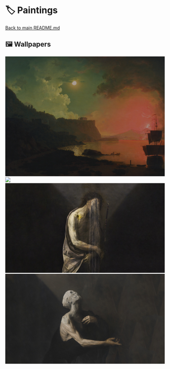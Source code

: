 # 🏷️ Paintings

[Back to main README.md](../../)

## 🖼️ Wallpapers

![](001.jpg)
![](002.jpg)
![](003.jpg)
![](004.png)

